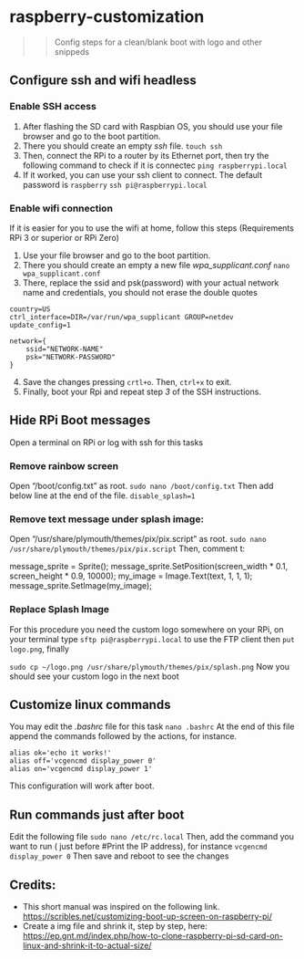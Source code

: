 # raspberry-customization
>> Config steps for a clean/blank boot with logo and other snippeds

## Configure ssh and wifi headless

### Enable SSH access

1. After flashing the SD card with Raspbian OS, you should use your file browser and go to the boot partition.
2. There you should create an empty _ssh_ file.
  ```touch ssh```
3. Then, connect the RPi to a router by its Ethernet port, then try the following command to check if it is connectec
  ```ping raspberrypi.local```
4. If it worked, you can use your ssh client to connect. The default password is ```raspberry``` 
  ```ssh pi@raspberrypi.local```

### Enable wifi connection
If it is easier for you to use the wifi at home, follow this steps (Requirements RPi 3 or superior or RPi Zero)
1. Use your file browser and go to the boot partition.
2. There you should create an empty a new file _wpa_supplicant.conf_
  ```nano wpa_supplicant.conf```
3. There, replace the ssid and psk(password) with your actual network name and credentials, you should not erase the double quotes
```
country=US
ctrl_interface=DIR=/var/run/wpa_supplicant GROUP=netdev
update_config=1

network={
    ssid="NETWORK-NAME"
    psk="NETWORK-PASSWORD"
}
```
4. Save the changes pressing ```crtl+o```. Then, ```ctrl+x``` to exit.
5. Finally, boot your Rpi and repeat step _3_ of the SSH instructions.

## Hide RPi Boot messages

Open a terminal on RPi or log with ssh for this tasks

### Remove rainbow screen
Open “/boot/config.txt” as root.
```sudo nano /boot/config.txt```
Then add below line at the end of the file.
```disable_splash=1```

### Remove text message under splash image:
Open “/usr/share/plymouth/themes/pix/pix.script” as root.
```sudo nano /usr/share/plymouth/themes/pix/pix.script```
Then, comment t:

message_sprite = Sprite();
message_sprite.SetPosition(screen_width * 0.1, screen_height * 0.9, 10000);
       my_image = Image.Text(text, 1, 1, 1);
       message_sprite.SetImage(my_image);

### Replace Splash Image
For this procedure you need the custom logo somewhere on your RPi, on your terminal type ```sftp pi@raspberrypi.local``` to use the FTP client then ```put logo.png```, finally

```sudo cp ~/logo.png /usr/share/plymouth/themes/pix/splash.png```
Now you should see your custom logo in the next boot

## Customize linux commands
You may edit the _.bashrc_ file for this task
```nano .bashrc```
At the end of this file append the commands followed by the actions, for instance.
```
alias ok='echo it works!'
alias off='vcgencmd display_power 0'
alias on='vcgencmd display_power 1'
```

This configuration will work after boot.

## Run commands just after boot

Edit the following file
```sudo nano /etc/rc.local```
Then, add the command you want to run ( just before #Print the IP address), for instance
```vcgencmd display_power 0```
Then save and reboot to see the changes

## Credits:
- This short manual was inspired on the following link. https://scribles.net/customizing-boot-up-screen-on-raspberry-pi/
- Create a img file and shrink it, step by step, here: https://ep.gnt.md/index.php/how-to-clone-raspberry-pi-sd-card-on-linux-and-shrink-it-to-actual-size/
